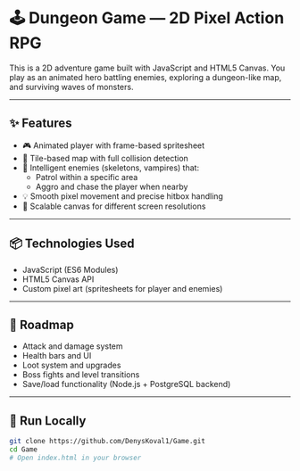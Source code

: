 # 🕹️ Dungeon Game — 2D Pixel Action RPG

This is a 2D adventure game built with JavaScript and HTML5 Canvas. You play as an animated hero battling enemies, exploring a dungeon-like map, and surviving waves of monsters.

---

## ✨ Features

- 🎮 Animated player with frame-based spritesheet
- 🧱 Tile-based map with full collision detection
- 🧟 Intelligent enemies (skeletons, vampires) that:
  - Patrol within a specific area
  - Aggro and chase the player when nearby
- 💡 Smooth pixel movement and precise hitbox handling
- 🔄 Scalable canvas for different screen resolutions

---

## 📦 Technologies Used

- JavaScript (ES6 Modules)
- HTML5 Canvas API
- Custom pixel art (spritesheets for player and enemies)

---

## 🚀 Roadmap

- Attack and damage system
- Health bars and UI
- Loot system and upgrades
- Boss fights and level transitions
- Save/load functionality (Node.js + PostgreSQL backend)

---

## 📂 Run Locally

```bash
git clone https://github.com/DenysKoval1/Game.git
cd Game
# Open index.html in your browser
